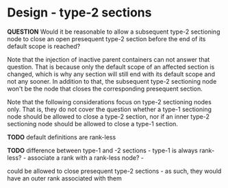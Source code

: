 
<!-- ======================================================================= -->
# Design - type-2 sections

**QUESTION**
Would it be reasonable to allow a subsequent type-2 sectioning node to close an 
open presequent type-2 section before the end of its default scope is reached?

Note that the injection of inactive parent containers can not answer that
question. That is because only the default scope of an affected section is
changed, which is why any section will still end with its default scope and
not any sooner. In addition to that, the subsequent type-2 sectioning node
won't be the node that closes the corresponding presequent section.

Note that the following considerations focus on type-2 sectioning nodes only.
That is, they do not cover the question whether a type-1 sectioning node should
be allowed to close a type-2 section, nor if an inner type-2 sectioning node
should be allowed to close a type-1 section.

<!-- ======================================================================= -->

**TODO**
default definitions are rank-less

**TODO**
difference between type-1 and -2 sections -
type-1 is always rank-less? -
associate a rank with a rank-less node? -

could be allowed to close presequent type-2 sections -
as such, they would have an outer rank associated with them
